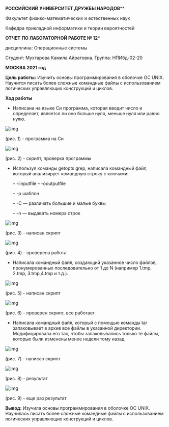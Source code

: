 **РОССИЙСКИЙ УНИВЕРСИТЕТ ДРУЖБЫ НАРОДОВ****

Факультет физико-математических и естественных наук

Кафедра прикладной информатики и теории вероятностей



**ОТЧЕТ** **ПО ЛАБОРАТОРНОЙ РАБОТЕ № 12***

дисциплина: Операционные системы








Студент: Мухтарова Камила Айратовна.
Группа: НПИбд-02-20





**МОСКВА 2021 год**







**Цель работы:** Изучить основы программирования в оболочке ОС UNIX. Научится писать более сложные командные файлы с использованием логических управляющих конструкций и циклов. 

**Ход работы**

- Написана на языке Си программа, которая вводит число и определяет, является ли оно больше нуля, меньше нуля или равно нулю.

![img](https://lh6.googleusercontent.com/1voIZKor2G6bJFJvsbb2xwUiloqUgBR3NHlgHbm20lbzf-LfhvwdYfrl8-4WAr9pOKF4wOFEXouETO7mnNAD5OFlEFOMK_IpB2PvMyUsvYW3xNRIzMShAg6dRl_HIU0j9lVfOHUq)

(рис. 1) - программа на Си



![img](https://lh3.googleusercontent.com/_9IyDGLi7zGTYymc3uCmLim9IZ2i1xlpnmKbagKcx3gI_Cb0ZlnEbxSF9nDqGSOH5VQbcyEWMj-WCrjLJMkFLuxqwwXt979Tos_HeQW2UqQ5ntzRaOG1lI6IqOls6GZfUg26FS5l)

(рис. 2) - скрипт, проверка программы

- Используя команды getopts grep, написала командный файл, который анализирует командную строку с ключами:

  – -iinputfile – -ooutputfile

   – -p шаблон 

  – -C — различать большие и малые буквы 

  – -n — выдавать номера строк

![img](https://lh4.googleusercontent.com/LblQbkCOWYo-MQKGDt5bYVU1Qnh6MKGLFS1xc1T4uVx0HoyVagqA5ULBNdENl-Y69q1xFolxPnnYR6tD2cB_Kcnb7QDjC7nIxSezbKqrgsSSL-xGskokSWLFzvkFXpZEuxSiPgW7)

(рис. 3) - написан скрипт 



![img](https://lh3.googleusercontent.com/ZAyhf6EL_jeGpPbKQDd41NTN3SBV4BTNw8lNTuALT8F2W2NVax_f3vu6hIyeBnsUJ28GoPRUs75lydhBtLBhRpVlwYVlmsYTLz83mj80Y7PDlWKJCE_8CpJHocz5mBOYSGhov0LU)

(рис. 4) - проверена работа 

- Написала командный файл, создающий указанное число файлов, пронумерованных последовательно от 1 до N (например 1.tmp, 2.tmp, 3.tmp,4.tmp и т.д.).

![img](https://lh4.googleusercontent.com/FrWQeuZ-5Xs5fQq5FkV9Ps2AHD74iXP1ksMAPqzsqqxc00eRsBoHkCPxD5NTeJeJcdrVzJvsiSH7XZQTovobcXnhwpKDuHKmwx5BJ-Tk9LD6MwnSyCpvGQKGBwMq6dedqt9VFXak)

(рис. 5) - написан скрипт 



![img](https://lh3.googleusercontent.com/rnT0xvYAUaxJN1wNJ3T3zxofBmdQar1Pu64dh3q066Yw7JZlTIQgstxxPzuz0Go6nkEz45VWJiblZoyNMM7u6P1yrlmxW06woAzgGzH8C-Zn3UqnZns6qQ7HRKGMGC5pXtHMV8hF)

(рис. 6) - проверен скрипт, все работает



- Написала командный файл, который с помощью команды tar запаковывает в архив все файлы в указанной директории. Модифицировала его так, чтобы запаковывались только те файлы, которые были изменены менее недели тому назад

![img](https://lh3.googleusercontent.com/If3Om6Js9noqe-2IVfjL3GOcP8dhHdLsDkik_Gfn4_XPFkH6FX4WuWa_QsQ3dL7EX9_tgMl71_WS6zPBqHGuLOyrFwcLSfKIoMlMQMLQwIWPmnnBJLQf_7MkjgbksWpTmYCgIkqr)

(рис. 7) - написан скрипт 



![img](https://lh4.googleusercontent.com/9IjAKKebcpyBN0rwx0TXNaou41lGkeh3RDM1tahXM4ZBHfFIM2E5W7bN-KH1vQSuncQQ-5ytnwMxeKgAdoJr-HZtaKD5NbtPlnAM8e1wD28y64SDYdhBaOPhUfvet3IF_WmuqiA1)

(рис. 8) - результат 



![img](https://lh6.googleusercontent.com/HpYwbP5aJGztEIBNBBNYrzxlLR6l8W-Qg7UG8JEhJuLZPzQ4sdlTuPDDxzShqzLJlN03oI-WGrJUhfZb1WVHlvbcrbE6mvF5_tYlVStIua75AUb3bX0FtgyazlN6UsLyeUwUVmdZ)



(рис. 9) - еще раз результат

**Вывод:** Изучила основы программирования в оболочке ОС UNIX. Научилась писать более сложные командные файлы с использованием логических управляющих конструкций и циклов. 